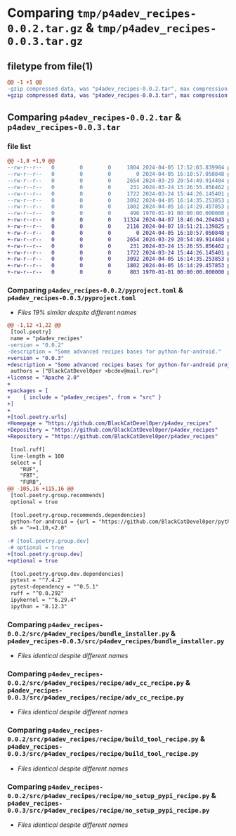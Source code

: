 # Comparing `tmp/p4adev_recipes-0.0.2.tar.gz` & `tmp/p4adev_recipes-0.0.3.tar.gz`

## filetype from file(1)

```diff
@@ -1 +1 @@
-gzip compressed data, was "p4adev_recipes-0.0.2.tar", max compression
+gzip compressed data, was "p4adev_recipes-0.0.3.tar", max compression
```

## Comparing `p4adev_recipes-0.0.2.tar` & `p4adev_recipes-0.0.3.tar`

### file list

```diff
@@ -1,8 +1,9 @@
--rw-r--r--   0        0        0     1804 2024-04-05 17:52:03.839984 p4adev_recipes-0.0.2/pyproject.toml
--rw-r--r--   0        0        0        0 2024-04-05 16:10:57.050848 p4adev_recipes-0.0.2/src/p4adev_recipes/__init__.py
--rw-r--r--   0        0        0     2654 2024-03-29 20:54:49.914404 p4adev_recipes-0.0.2/src/p4adev_recipes/bundle_installer.py
--rw-r--r--   0        0        0      231 2024-03-24 15:26:55.856462 p4adev_recipes-0.0.2/src/p4adev_recipes/recipe/__init__.py
--rw-r--r--   0        0        0     1722 2024-03-24 15:44:26.145401 p4adev_recipes-0.0.2/src/p4adev_recipes/recipe/adv_cc_recipe.py
--rw-r--r--   0        0        0     3092 2024-04-05 16:14:35.253853 p4adev_recipes-0.0.2/src/p4adev_recipes/recipe/build_tool_recipe.py
--rw-r--r--   0        0        0     1802 2024-04-05 16:14:29.457853 p4adev_recipes-0.0.2/src/p4adev_recipes/recipe/no_setup_pypi_recipe.py
--rw-r--r--   0        0        0      496 1970-01-01 00:00:00.000000 p4adev_recipes-0.0.2/PKG-INFO
+-rw-r--r--   0        0        0    11324 2024-04-07 18:46:04.204843 p4adev_recipes-0.0.3/LICENSE
+-rw-r--r--   0        0        0     2116 2024-04-07 18:51:21.139825 p4adev_recipes-0.0.3/pyproject.toml
+-rw-r--r--   0        0        0        0 2024-04-05 16:10:57.050848 p4adev_recipes-0.0.3/src/p4adev_recipes/__init__.py
+-rw-r--r--   0        0        0     2654 2024-03-29 20:54:49.914404 p4adev_recipes-0.0.3/src/p4adev_recipes/bundle_installer.py
+-rw-r--r--   0        0        0      231 2024-03-24 15:26:55.856462 p4adev_recipes-0.0.3/src/p4adev_recipes/recipe/__init__.py
+-rw-r--r--   0        0        0     1722 2024-03-24 15:44:26.145401 p4adev_recipes-0.0.3/src/p4adev_recipes/recipe/adv_cc_recipe.py
+-rw-r--r--   0        0        0     3092 2024-04-05 16:14:35.253853 p4adev_recipes-0.0.3/src/p4adev_recipes/recipe/build_tool_recipe.py
+-rw-r--r--   0        0        0     1802 2024-04-05 16:14:29.457853 p4adev_recipes-0.0.3/src/p4adev_recipes/recipe/no_setup_pypi_recipe.py
+-rw-r--r--   0        0        0      803 1970-01-01 00:00:00.000000 p4adev_recipes-0.0.3/PKG-INFO
```

### Comparing `p4adev_recipes-0.0.2/pyproject.toml` & `p4adev_recipes-0.0.3/pyproject.toml`

 * *Files 19% similar despite different names*

```diff
@@ -1,12 +1,22 @@
 [tool.poetry]
 name = "p4adev_recipes"
-version = "0.0.2"
-description = "Some advanced recipes bases for python-for-android."
+version = "0.0.3"
+description = "Some advanced recipes bases for python-for-android projects."
 authors = ["BlackCatDevel0per <bcdev@mail.ru>"]
+license = "Apache 2.0"
+
+packages = [
+    { include = "p4adev_recipes", from = "src" }
+]
+
+[tool.poetry.urls]
+Homepage = "https://github.com/BlackCatDevel0per/p4adev_recipes"
+Depository = "https://github.com/BlackCatDevel0per/p4adev_recipes"
+Repository = "https://github.com/BlackCatDevel0per/p4adev_recipes"
 
 [tool.ruff]
 line-length = 100
 select = [
 	"RUF",
 	"FBT",
 	"FURB",
@@ -105,16 +115,16 @@
 [tool.poetry.group.recommends]
 optional = true
 
 [tool.poetry.group.recommends.dependencies]
 python-for-android = {url = "https://github.com/BlackCatDevel0per/python-for-android/archive/refs/heads/master.zip"}
 sh = ">=1.10,<2.0"
 
-# [tool.poetry.group.dev]
-# optional = true
+[tool.poetry.group.dev]
+optional = true
 
 [tool.poetry.group.dev.dependencies]
 pytest = "^7.4.2"
 pytest-dependency = "^0.5.1"
 ruff = "^0.0.292"
 ipykernel = "^6.29.4"
 ipython = "8.12.3"
```

### Comparing `p4adev_recipes-0.0.2/src/p4adev_recipes/bundle_installer.py` & `p4adev_recipes-0.0.3/src/p4adev_recipes/bundle_installer.py`

 * *Files identical despite different names*

### Comparing `p4adev_recipes-0.0.2/src/p4adev_recipes/recipe/adv_cc_recipe.py` & `p4adev_recipes-0.0.3/src/p4adev_recipes/recipe/adv_cc_recipe.py`

 * *Files identical despite different names*

### Comparing `p4adev_recipes-0.0.2/src/p4adev_recipes/recipe/build_tool_recipe.py` & `p4adev_recipes-0.0.3/src/p4adev_recipes/recipe/build_tool_recipe.py`

 * *Files identical despite different names*

### Comparing `p4adev_recipes-0.0.2/src/p4adev_recipes/recipe/no_setup_pypi_recipe.py` & `p4adev_recipes-0.0.3/src/p4adev_recipes/recipe/no_setup_pypi_recipe.py`

 * *Files identical despite different names*

